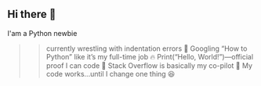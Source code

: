 ## Hi there 👋 

I'am a Python newbie

>> currently wrestling with indentation errors 🧐
>> Googling “How to Python” like it’s my full-time job 🔥
>> Print(“Hello, World!”)—official proof I can code 💾
>> Stack Overflow is basically my co-pilot 🚀
>> My code works...until I change one thing 😆
